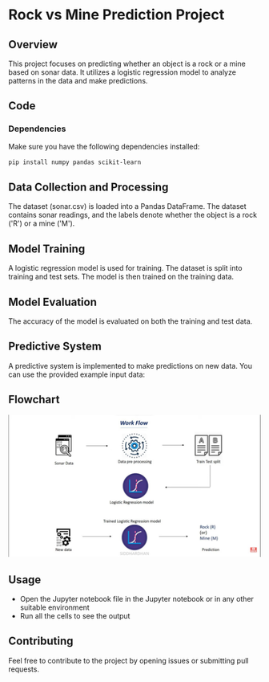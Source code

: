 # Rock vs Mine Prediction Project

## Overview

This project focuses on predicting whether an object is a rock or a mine based on sonar data. It utilizes a logistic regression model to analyze patterns in the data and make predictions.

## Code

### Dependencies

Make sure you have the following dependencies installed:

```bash
pip install numpy pandas scikit-learn
```

## Data Collection and Processing
The dataset (sonar.csv) is loaded into a Pandas DataFrame. The dataset contains sonar readings, and the labels denote whether the object is a rock ('R') or a mine ('M').

## Model Training
A logistic regression model is used for training. The dataset is split into training and test sets. The model is then trained on the training data.

## Model Evaluation
The accuracy of the model is evaluated on both the training and test data.

## Predictive System
A predictive system is implemented to make predictions on new data. You can use the provided example input data:

## Flowchart
![alt text](https://github.com/atharv-451/Rock-vs-Mine-Prediction/blob/main/screenshots/Flowchart.jpg)

## Usage
- Open the Jupyter notebook file in the Jupyter notebook or in any other suitable environment
- Run all the cells to see the output

## Contributing
Feel free to contribute to the project by opening issues or submitting pull requests.
